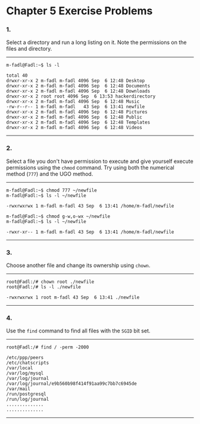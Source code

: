 # Chapter 5 Exercise Problems

### 1.

Select a directory and run a long listing on it. Note the permissions on the files and directory.

---

```shell
m-fadl@Fadl:~$ ls -l

total 40
drwxr-xr-x 2 m-fadl m-fadl 4096 Sep  6 12:48 Desktop
drwxr-xr-x 2 m-fadl m-fadl 4096 Sep  6 12:48 Documents
drwxr-xr-x 2 m-fadl m-fadl 4096 Sep  6 12:48 Downloads
drwxr-xr-x 2 root root 4096 Sep  6 13:53 hackerdirectory
drwxr-xr-x 2 m-fadl m-fadl 4096 Sep  6 12:48 Music
-rw-r--r-- 1 m-fadl m-fadl   43 Sep  6 13:41 newfile
drwxr-xr-x 2 m-fadl m-fadl 4096 Sep  6 12:48 Pictures
drwxr-xr-x 2 m-fadl m-fadl 4096 Sep  6 12:48 Public
drwxr-xr-x 2 m-fadl m-fadl 4096 Sep  6 12:48 Templates
drwxr-xr-x 2 m-fadl m-fadl 4096 Sep  6 12:48 Videos
```

---

### 2.

Select a file you don't have permission to execute and give yourself execute permissions using the `chmod` command. Try using both the numerical method (`777`) and the UGO method.

---

```shell
m-fadl@Fadl:~$ chmod 777 ~/newfile
m-fadl@Fadl:~$ ls -l ~/newfile

-rwxrwxrwx 1 m-fadl m-fadl 43 Sep  6 13:41 /home/m-fadl/newfile

m-fadl@Fadl:~$ chmod g-w,o-wx ~/newfile
m-fadl@Fadl:~$ ls -l ~/newfile

-rwxr-xr-- 1 m-fadl m-fadl 43 Sep  6 13:41 /home/m-fadl/newfile
```

---

### 3.

Choose another file and change its ownership using `chown`.

---

```shell
root@Fadl:/# chown root ./newfile
root@Fadl:/# ls -l ./newfile

-rwxrwxrwx 1 root m-fadl 43 Sep  6 13:41 ./newfile
```

---

### 4.

Use the `find` command to find all files with the `SGID` bit set.

---

```shell
root@Fadl:/# find / -perm -2000

/etc/ppp/peers
/etc/chatscripts
/var/local
/var/log/mysql
/var/log/journal
/var/log/journal/e9b560b98f414f91aa99c7bb7c6945de
/var/mail
/run/postgresql
/run/log/journal
..............
..............
```

---
